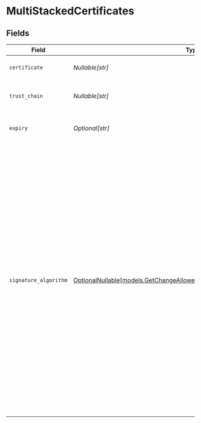 # MultiStackedCertificates


## Fields

| Field                                                                                                                                                                                                                                                                                                                                           | Type                                                                                                                                                                                                                                                                                                                                            | Required                                                                                                                                                                                                                                                                                                                                        | Description                                                                                                                                                                                                                                                                                                                                     |
| ----------------------------------------------------------------------------------------------------------------------------------------------------------------------------------------------------------------------------------------------------------------------------------------------------------------------------------------------- | ----------------------------------------------------------------------------------------------------------------------------------------------------------------------------------------------------------------------------------------------------------------------------------------------------------------------------------------------- | ----------------------------------------------------------------------------------------------------------------------------------------------------------------------------------------------------------------------------------------------------------------------------------------------------------------------------------------------- | ----------------------------------------------------------------------------------------------------------------------------------------------------------------------------------------------------------------------------------------------------------------------------------------------------------------------------------------------- |
| `certificate`                                                                                                                                                                                                                                                                                                                                   | *Nullable[str]*                                                                                                                                                                                                                                                                                                                                 | :heavy_check_mark:                                                                                                                                                                                                                                                                                                                              | The certificate text.                                                                                                                                                                                                                                                                                                                           |
| `trust_chain`                                                                                                                                                                                                                                                                                                                                   | *Nullable[str]*                                                                                                                                                                                                                                                                                                                                 | :heavy_check_mark:                                                                                                                                                                                                                                                                                                                              | The trust chain for the certificate.                                                                                                                                                                                                                                                                                                            |
| `expiry`                                                                                                                                                                                                                                                                                                                                        | *Optional[str]*                                                                                                                                                                                                                                                                                                                                 | :heavy_minus_sign:                                                                                                                                                                                                                                                                                                                              | The expiration date for the certificate.                                                                                                                                                                                                                                                                                                        |
| `signature_algorithm`                                                                                                                                                                                                                                                                                                                           | [OptionalNullable[models.GetChangeAllowedInputParamChangesSignatureAlgorithm]](../models/getchangeallowedinputparamchangessignaturealgorithm.md)                                                                                                                                                                                                | :heavy_minus_sign:                                                                                                                                                                                                                                                                                                                              | Identifies the SHA (Secure Hash Algorithm) function. The NSA (National Security Agency) designed this function to produce a hash of certificate contents, which is used in a digital signature. This is either `SHA-1` for a 160-bit (20-byte) hash or `SHA-256` for a 256-bit (32-byte) hash. To ensure a secure hash function, use `SHA-256`. |